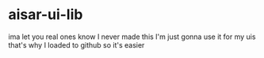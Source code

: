# aisar-ui-lib

ima let you real ones know I never made this I'm just gonna use it for my uis that's why I loaded to github so it's easier
